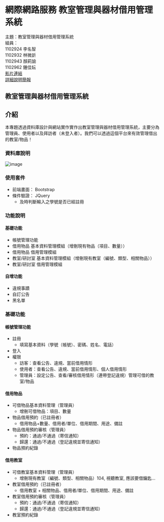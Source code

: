# 網際網路服務 教室管理與器材借用管理系統
主題：教室管理與器材借用管理系統  
組員：  
1102924 李名智  
1102932 林微訢  
1102943 顏莉諭  
1102962 鍾佳妘  
[影片連結](https://www.youtube.com/watch?v=Ohd8ZbvpZLM&feature=youtu.be)  
[詳細說明簡報](https://github.com/MingChih123/Management_system_proj/blob/main/%E6%95%99%E5%AE%A4%E7%AE%A1%E7%90%86%E8%88%87%E5%99%A8%E6%9D%90%E5%80%9F%E7%94%A8%E7%AE%A1%E7%90%86%E7%B3%BB%E7%B5%B1.pdf)  

##  教室管理與器材借用管理系統
## 介紹
本專題透過資料庫設計與網站實作實作出教室管理與器材借用管理系統，主要分為管理員、使用者以及拜訪者（未登入者）。我們可以透過這個平台來有效管理借出的教室/物品！
### 資料庫說明
![image](https://github.com/user-attachments/assets/42b157ca-b80e-43c4-8422-85f1fc68f328)  
### 使用套件
- 前端畫面： Bootstrap
- 條件驗證： JQuery
  - 及時判斷輸入之學號是否已經註冊
### 功能說明
#### 基礎功能
- 帳號管理功能
- 借用物品 基本資料管理模組（增刪現有物品（項目、數量））
- 借用物品 借用管理模組
- 教室/研討室 基本資料管理模組（增刪現有教室（編號、類型、相關物品））
- 教室/研討室 借用管理模組
#### 自增功能
- 違規事蹟
- 自訂公告
- 黑名單
### 基礎功能
#### 帳號管理功能
- 註冊
  - 填寫基本資料（學號（帳號）、密碼、姓名、電話）
- 登入
- 權限
  - 訪客：查看公告、違規、當前借用情形
  - 使用者：查看公告、違規、當前借用情形、個人借用情形
  - 管理員：設定公告、查看/審核借用情形（連帶登記違規）管理可借的教室/物品
#### 借用物品
- 可借物品基本資料管理（管理員）
  - 增刪可借物品：項目、數量
- 物品借用預約（已註冊者）
  - 借用物品+數量、借用者/單位、借用期間、用途、備註
- 物品借用預約審核（管理員）
  - 預約：通過/不通過（寄信通知）
  - 歸還：通過/不通過（登記違規並寄信通知）
- 物品預約紀錄

#### 借用教室
- 可借教室基本資料管理（管理員）
  - 增刪現有教室（編號、類型、相關物品）104, 視聽教室, 應該要借鑰匙...
- 教室借用預約（已註冊者）
  - 借用教室 + 相關物品、借用者/單位、借用期間、用途、備註
- 教室借用預約審核（管理員）
  - 預約：通過/不通過（寄信通知）
  - 歸還：通過/不通過（登記違規並寄信通知）
- 教室預約紀錄



